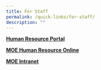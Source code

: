 ```yaml
---
title: For Staff
permalink: /quick-links/for-staff/
description: ""
---
```

[**Human Resource Portal**](https://www.hrp.gov.sg/hrp/#/)

[**MOE Human Resource Online**](https://intranet.moe.gov.sg/hronline/Pages/Home.aspx)

[**MOE Intranet**](https://intranet.moe.gov.sg/Pages/Home.aspx)

